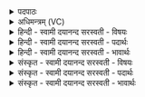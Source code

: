 <details><summary>पदपाठः</summary>

उ॒पाव॑सृ॒जेत्युप॒ऽअव॑सृज। त्मन्या॑। स॒म॒ञ्जन्निति॑ सम्ऽअ॒ञ्जन्। दे॒वाना॑म्। पाथः॑। ऋ॒तु॒थेत्यृ॑तु॒ऽथा। ह॒वींषि॑। वन॒स्पतिः॑। श॒मि॒ता। दे॒वः। अ॒ग्निः। स्वद॑न्तु। ह॒व्यम्। मधु॑ना। घृ॒तेन॑। ३५।
</details>

<details><summary>अधिमन्त्रम् (VC)</summary>

- अग्निर्देवता
- भार्गवो जमदग्निर्ऋषिः
- निचृत्त्रिष्टुप्
- धैवतः
</details>

<details><summary>हिन्दी - स्वामी दयानन्द सरस्वती  - विषयः</summary>

ऋतु-ऋतु में होम करना चाहिए, इस विषय को अगले मन्त्र में कहा है ॥
</details>

<details><summary>हिन्दी - स्वामी दयानन्द सरस्वती  - पदार्थः</summary>

पदार्थान्वयभाषाः -  हे विद्वन् पुरुष ! तू (देवानाम्) विद्वानों के (पाथः) भोगने योग्य अन्न आदि को (मधुना) मीठे कोमल आदि रसयुक्त (घृतेन) घी आदि से (समञ्जन्) सम्यक् मिलाते हुए (त्मन्या) अपने आत्मा से (हवींषि) लेने भोजन करने योग्य पदार्थों को (ऋतुथा) ऋतु-ऋतु में (उपावसृज) यथावत् दिया कर अर्थात् होम किया कर। उस तैने दिये (हव्यम्) भोजन के योग्य पदार्थ को (वनस्पतिः) किरणों का स्वामी सूर्य्य (शमिता) शान्तिकर्त्ता (देवः) उत्तम गुणोंवाला मेघ और (अग्निः) अग्नि (स्वदन्तु) प्राप्त होवें अर्थात् हवन किया पदार्थ उनको पहुँचे ॥३५ ॥
</details>

<details><summary>हिन्दी - स्वामी दयानन्द सरस्वती  - भावार्थः</summary>

भावार्थभाषाः -  मनुष्यों को चाहिए कि शुद्ध पदार्थों का ऋतु-ऋतु में होम किया करें, जिससे वह द्रव्य सूक्ष्म हो और क्रम से अग्नि, सूर्य तथा मेघ को प्राप्त होके वर्षा के द्वारा सब का उपकारी होवे ॥३५ ॥
</details>

<details><summary>संस्कृत - स्वामी दयानन्द सरस्वती  - विषयः</summary>

प्रत्यृतुर्होतव्यमित्याह ॥
</details>

<details><summary>संस्कृत - स्वामी दयानन्द सरस्वती  - पदार्थः</summary>

पदार्थान्वयभाषाः -  हे विद्वंस्त्वं देवानां पाथो मधुना घृतेन समञ्जन् त्मन्या हवींषि ऋतुथोपावसृज तेन त्वया दत्तं हव्यं वनस्पतिः शमिता देवोऽग्निश्च स्वदन्तु ॥३५ ॥
</details>

<details><summary>संस्कृत - स्वामी दयानन्द सरस्वती  - भावार्थः</summary>

भावार्थभाषाः -  मनुष्यैः शुद्धानां पदार्थानामृतावृतौ होमः कर्त्तव्यो येन तद्धुतं द्रव्यं सूक्ष्मं भूत्वा क्रमेणाग्निसूर्यमेघान् प्राप्य वृष्टिद्वारा सर्वोपकारि स्यात् ॥३५ ॥
</details>